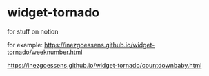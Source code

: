 # widget-tornado
for stuff on notion

for example:
https://inezgoessens.github.io/widget-tornado/weeknumber.html

https://inezgoessens.github.io/widget-tornado/countdownbaby.html
